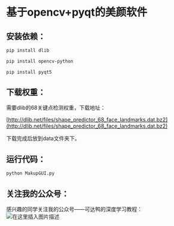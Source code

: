 # 基于opencv+pyqt的美颜软件

## 安装依赖：

```bash
pip install dlib
```
```bash
pip install opencv-python
```
```bash
pip install pyqt5
```
## 下载权重：
需要dlib的68关键点检测权重，下载地址：

[http://dlib.net/files/shape_predictor_68_face_landmarks.dat.bz2](http://dlib.net/files/shape_predictor_68_face_landmarks.dat.bz2)

下载完成后放到data文件夹下。

## 运行代码：

```bash
python MakupGUI.py
```

## 关注我的公众号：
感兴趣的同学关注我的公众号——可达鸭的深度学习教程：
![在这里插入图片描述](https://img-blog.csdnimg.cn/20210127153004430.jpg?x-oss-process=image/watermark,type_ZmFuZ3poZW5naGVpdGk,shadow_10,text_aHR0cHM6Ly9ibG9nLmNzZG4ubmV0L3dlaXhpbl80NDkzNjg4OQ==,size_16,color_FFFFFF,t_70)

